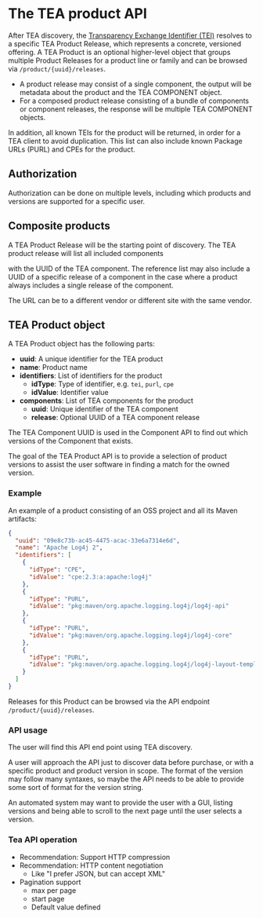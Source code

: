 # The TEA product API

After TEA discovery, the [Transparency Exchange Identifier (TEI)](/discovery/readme.md) resolves to a specific TEA Product Release, which represents a concrete, versioned offering. A TEA Product is an optional higher-level object that groups multiple Product Releases for a product line or family and can be browsed via `/product/{uuid}/releases`.

- A product release may consist of a single component, the output will be metadata about the
  product and the TEA COMPONENT object.
- For a composed product release consisting of a bundle of components or component releases, the response
  will be multiple TEA COMPONENT objects.

In addition, all known TEIs for the product will be returned,
in order for a TEA client to avoid duplication. This list can
also include known Package URLs (PURL) and CPEs for the product.

## Authorization

Authorization can be done on multiple levels, including
which products and versions are supported for a specific user.

## Composite products

A TEA Product Release will be the starting
point of discovery. The TEA product release will list all included components

with the UUID of the TEA component. The reference list may also include
a UUID of a specific release of a component in the case where a product
always includes a single release of the component.

The URL can be to a different vendor or different site with the
same vendor.

## TEA Product object

A TEA Product object has the following parts:

- __uuid__: A unique identifier for the TEA product
- __name__: Product name
- __identifiers__: List of identifiers for the product
   - __idType__: Type of identifier, e.g. `tei`, `purl`, `cpe`
   - __idValue__: Identifier value
- __components__: List of TEA components for the product
   - __uuid__: Unique identifier of the TEA component
   - __release__: Optional UUID of a TEA component release

The TEA Component UUID is used in the Component API to find out which versions
of the Component that exists.

The goal of the TEA Product API is to provide a selection of product
versions to assist the user software in finding a match for the
owned version.

### Example

An example of a product consisting of an OSS project and all its Maven artifacts:

```json
{
  "uuid": "09e8c73b-ac45-4475-acac-33e6a7314e6d",
  "name": "Apache Log4j 2",
  "identifiers": [
    {
      "idType": "CPE",
      "idValue": "cpe:2.3:a:apache:log4j"
    },
    {
      "idType": "PURL",
      "idValue": "pkg:maven/org.apache.logging.log4j/log4j-api"
    },
    {
      "idType": "PURL",
      "idValue": "pkg:maven/org.apache.logging.log4j/log4j-core"
    },
    {
      "idType": "PURL",
      "idValue": "pkg:maven/org.apache.logging.log4j/log4j-layout-template-json"
    }
  ]
}
```

Releases for this Product can be browsed via the API endpoint `/product/{uuid}/releases`.

### API usage

The user will find this API end point using TEA discovery.

A user will approach the API just to discover data before purchase,
or with a specific product and product version in scope.
The format of the version may follow many syntaxes, so maybe
the API needs to be able to provide some sort of format
for the version string.

An automated system may want to provide the user with a GUI,
listing versions and being able to scroll to the next page
until the user selects a version.

### Tea API operation

* Recommendation: Support HTTP compression
* Recommendation: HTTP content negotiation
  * Like "I prefer JSON, but can accept XML"
* Pagination support
  * max per page
  * start page
  * Default value defined


